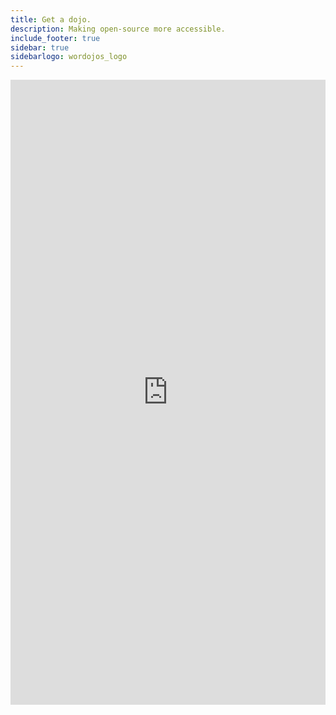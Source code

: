 ```yaml
---
title: Get a dojo.
description: Making open-source more accessible.
include_footer: true
sidebar: true
sidebarlogo: wordojos_logo
---
```

<iframe src="https://workmates.live/marketplace" style="width: 100%;height: 1000px;overflow: hidden;border: none;" align="middle"></iframe>